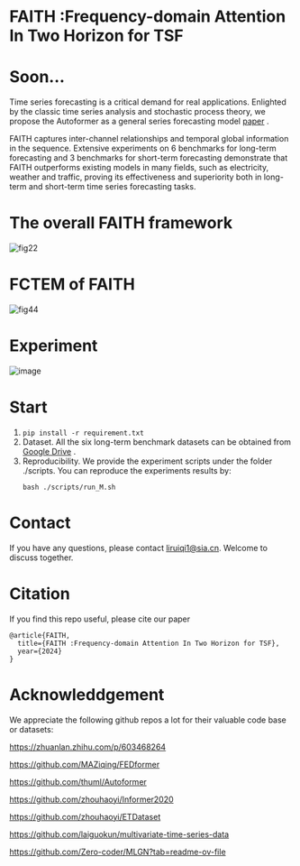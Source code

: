# FAITH :Frequency-domain Attention In Two Horizon for TSF
# Soon...

Time series forecasting is a critical demand for real applications. Enlighted by the classic time series analysis and stochastic process theory, we propose the Autoformer as a general series forecasting model [paper](https://arxiv.org/pdf/2405.13300) .

FAITH  captures inter-channel relationships and temporal global information in the sequence. Extensive experiments on 6 benchmarks for long-term forecasting and 3 benchmarks for short-term forecasting demonstrate that FAITH outperforms existing models in many fields, such as electricity, weather and traffic, proving its effectiveness and superiority both in long-term and short-term time series forecasting tasks.

# The overall FAITH framework

![fig22](https://github.com/LRQ577/FAITH/assets/119293404/5844097a-ef86-4c25-bb45-c31fbfa15c2d)

# FCTEM of FAITH

![fig44](https://github.com/LRQ577/FAITH/assets/119293404/9c56c368-49d4-4f35-8857-45b8422b9e87)

# Experiment
![image](https://github.com/LRQ577/FAITH/assets/119293404/0b7891d6-9134-42ee-b7b9-1ed4977a32fd)

# Start
1. ```pip install -r requirement.txt ```
2. Dataset. All the six long-term benchmark datasets can be obtained from [Google Drive](https://drive.google.com/file/d/1CC4ZrUD4EKncndzgy5PSTzOPSqcuyqqj/view) .
3. Reproducibility. We provide the experiment scripts under the folder ./scripts. You can reproduce the experiments results by:
   ```
   bash ./scripts/run_M.sh
   ```


# Contact 
If you have any questions, please contact liruiqi1@sia.cn. Welcome to discuss together.

# Citation
If you find this repo useful, please cite our paper
```
@article{FAITH,
  title={FAITH :Frequency-domain Attention In Two Horizon for TSF},
  year={2024}
}
```
# Acknowleddgement
We appreciate the following github repos a lot for their valuable code base or datasets:

https://zhuanlan.zhihu.com/p/603468264

https://github.com/MAZiqing/FEDformer

https://github.com/thuml/Autoformer

https://github.com/zhouhaoyi/Informer2020

https://github.com/zhouhaoyi/ETDataset

https://github.com/laiguokun/multivariate-time-series-data

https://github.com/Zero-coder/MLGN?tab=readme-ov-file
